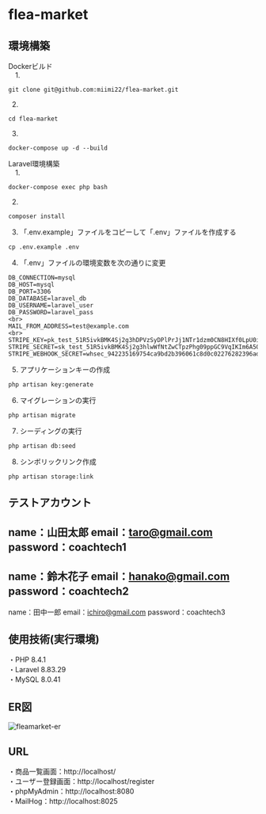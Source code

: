 # flea-market

## 環境構築
Dockerビルド<br>
&emsp;1.
```
git clone git@github.com:miimi22/flea-market.git
```
2.
```
cd flea-market
```
3.
```
docker-compose up -d --build
```

Laravel環境構築<br>
&emsp;1. 
```
docker-compose exec php bash
```
2.
```
composer install
```
3. 「.env.example」ファイルをコピーして「.env」ファイルを作成する
```
cp .env.example .env
```
4. 「.env」ファイルの環境変数を次の通りに変更
```
DB_CONNECTION=mysql
DB_HOST=mysql
DB_PORT=3306
DB_DATABASE=laravel_db
DB_USERNAME=laravel_user
DB_PASSWORD=laravel_pass
<br>
MAIL_FROM_ADDRESS=test@example.com
<br>
STRIPE_KEY=pk_test_51R5ivkBMK4Sj2g3hDPVzSyDPlPrJj1NTr1dzm0CN8HIXf0LpU0ieXF1tOg1Eys9shiTwJDZtyxrk77WFa1Gq4HML00zAFNGMHA
STRIPE_SECRET=sk_test_51R5ivkBMK4Sj2g3hlwWfNtZwCTpzPhg09ppGC9VqIKIm6A501MO5HzGjm3OgW0ef8SW5vXGv7quVI18kFKMNjM0P00Sizpp5QM
STRIPE_WEBHOOK_SECRET=whsec_942235169754ca9bd2b396061c8d0c02276282396ad7c034d6e1410840665b08
```
5. アプリケーションキーの作成
```
php artisan key:generate
```
6. マイグレーションの実行
```
php artisan migrate
```
7. シーディングの実行
```
php artisan db:seed
```
8. シンボリックリンク作成
```
php artisan storage:link
```

## テストアカウント
name：山田太郎
email：taro@gmail.com
password：coachtech1
---------------------
name：鈴木花子
email：hanako@gmail.com
password：coachtech2
---------------------
name：田中一郎
email：ichiro@gmail.com
password：coachtech3

## 使用技術(実行環境)
・PHP 8.4.1
<br>
・Laravel 8.83.29
<br>
・MySQL 8.0.41

## ER図
![fleamarket-er](https://github.com/user-attachments/assets/0ffeac5a-0a44-4d58-8d27-a91f2509e51a)

## URL
・商品一覧画面：http://localhost/
<br>
・ユーザー登録画面：http://localhost/register
<br>
・phpMyAdmin：http://localhost:8080
<br>
・MailHog：http://localhost:8025
